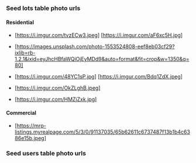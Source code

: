 ### Seed lots table photo urls

#### Residential

* [https://i.imgur.com/tvzECw3.jpeg]
  [https://i.imgur.com/aF6xc5H.jpg]

* [https://images.unsplash.com/photo-1553524808-eef8eb03cf29?ixlib=rb-1.2.1&ixid=eyJhcHBfaWQiOjEyMDd9&auto=format&fit=crop&w=1350&q=80]

* [https://i.imgur.com/48YC1sP.jpg]
  [https://i.imgur.com/Bdq1ZdX.jpeg]

* [https://i.imgur.com/OkZLghB.jpeg]

* [https://i.imgur.com/HMZjZxk.jpg]


#### Commercial

* [https://mrp-listings.myrealpage.com/5/3/0/91137035/65b62611c6737487f13b1b4c6386e15b.jpeg]

### Seed users table photo urls

